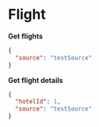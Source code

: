 # Flight

**Get flights**
```json
{
  "source": "testSource"
}
```

**Get flight details**
```json
{
  "hotelId": 1,
  "source": "testSource"
}
```
